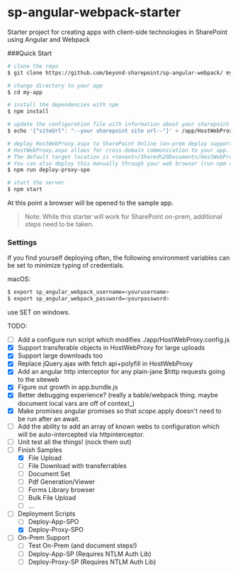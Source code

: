 # sp-angular-webpack-starter

Starter project for creating apps with client-side technologies in SharePoint using Angular and Webpack

###Quick Start

``` bash
# clone the repo
$ git clone https://github.com/beyond-sharepoint/sp-angular-webpack/ my-app

# change directory to your app
$ cd my-app

# install the dependencies with npm
$ npm install

# update the configuration file with information about your sharepoint site
$ echo '{"siteUrl": "--your sharepoint site url--"}' > /app/HostWebProxy.config.js

# deploy HostWebProxy.aspx to SharePoint Online (on-prem deploy support is coming)
# HostWebProxy.aspx allows for cross-domain communication to your app.
# The default target location is <tenant>/Shared%20Documents/HostWebProxy.aspx
# You can also deploy this manually through your web browser (run npm run build-proxy, the file is located at ./dist/HostWebProxy.aspx)
$ npm run deploy-proxy-spo

# start the server
$ npm start
```

At this point a browser will be opened to the sample app.

> Note: While this starter will work for SharePoint on-prem, additional steps need to be taken.

### Settings

If you find yourself deploying often, the following environment variables can be set to minimize typing of credentials.

macOS:
``` bash
$ export sp_angular_webpack_username=<yourusername>
$ export sp_angular_webpack_password=<yourpassword>
```

use SET on windows.

TODO:

 - [ ] Add a configure run script which modifies ./app/HostWebProxy.config.js
 - [X] Support transferable objects in HostWebProxy for large uploads
 - [X] Support large downloads too
 - [X] Replace jQuery.ajax with fetch api+polyfill in HostWebProxy
 - [X] Add an angular http interceptor for any plain-jane $http requests going to the siteweb
 - [X] Figure out growth in app.bundle.js
 - [X] Better debugging experience? (really a bable/webpack thing. maybe document local vars are  off of context_)
 - [X] Make promises angular promises so that $scope.$apply doesn't need to be run after an await.
 - [ ] Add the ability to add an array of known webs to configuration which will be auto-intercepted via httpinterceptor.
 - [ ] Unit test all the things! (nock them out)
 - [ ] Finish Samples
    - [X] File Upload
    - [ ] File Download with transferrables
    - [ ] Document Set
    - [ ] Pdf Generation/Viewer
    - [ ] Forms Library browser
    - [ ] Bulk File Upload
    - [ ] ...
 - [ ] Deployment Scripts
    - [ ] Deploy-App-SPO
    - [X] Deploy-Proxy-SPO
 - [ ] On-Prem Support
    - [ ] Test On-Prem (and document steps!)
    - [ ] Deploy-App-SP (Requires NTLM Auth Lib)
    - [ ] Deploy-Proxy-SP (Requires NTLM Auth Lib)
